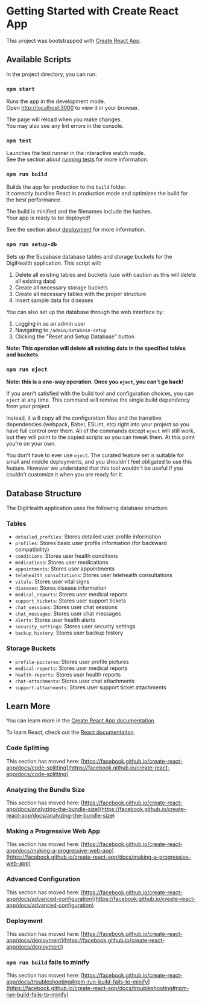 # Getting Started with Create React App

This project was bootstrapped with [Create React App](https://github.com/facebook/create-react-app).

## Available Scripts

In the project directory, you can run:

### `npm start`

Runs the app in the development mode.\
Open [http://localhost:3000](http://localhost:3000) to view it in your browser.

The page will reload when you make changes.\
You may also see any lint errors in the console.

### `npm test`

Launches the test runner in the interactive watch mode.\
See the section about [running tests](https://facebook.github.io/create-react-app/docs/running-tests) for more information.

### `npm run build`

Builds the app for production to the `build` folder.\
It correctly bundles React in production mode and optimizes the build for the best performance.

The build is minified and the filenames include the hashes.\
Your app is ready to be deployed!

See the section about [deployment](https://facebook.github.io/create-react-app/docs/deployment) for more information.

### `npm run setup-db`

Sets up the Supabase database tables and storage buckets for the DigiHealth application. This script will:

1. Delete all existing tables and buckets (use with caution as this will delete all existing data)
2. Create all necessary storage buckets
3. Create all necessary tables with the proper structure
4. Insert sample data for diseases

You can also set up the database through the web interface by:
1. Logging in as an admin user
2. Navigating to `/admin/database-setup`
3. Clicking the "Reset and Setup Database" button

**Note: This operation will delete all existing data in the specified tables and buckets.**

### `npm run eject`

**Note: this is a one-way operation. Once you `eject`, you can't go back!**

If you aren't satisfied with the build tool and configuration choices, you can `eject` at any time. This command will remove the single build dependency from your project.

Instead, it will copy all the configuration files and the transitive dependencies (webpack, Babel, ESLint, etc) right into your project so you have full control over them. All of the commands except `eject` will still work, but they will point to the copied scripts so you can tweak them. At this point you're on your own.

You don't have to ever use `eject`. The curated feature set is suitable for small and middle deployments, and you shouldn't feel obligated to use this feature. However we understand that this tool wouldn't be useful if you couldn't customize it when you are ready for it.

## Database Structure

The DigiHealth application uses the following database structure:

### Tables
- `detailed_profiles`: Stores detailed user profile information
- `profiles`: Stores basic user profile information (for backward compatibility)
- `conditions`: Stores user health conditions
- `medications`: Stores user medications
- `appointments`: Stores user appointments
- `telehealth_consultations`: Stores user telehealth consultations
- `vitals`: Stores user vital signs
- `diseases`: Stores disease information
- `medical_reports`: Stores user medical reports
- `support_tickets`: Stores user support tickets
- `chat_sessions`: Stores user chat sessions
- `chat_messages`: Stores user chat messages
- `alerts`: Stores user health alerts
- `security_settings`: Stores user security settings
- `backup_history`: Stores user backup history

### Storage Buckets
- `profile-pictures`: Stores user profile pictures
- `medical-reports`: Stores user medical reports
- `health-reports`: Stores user health reports
- `chat-attachments`: Stores user chat attachments
- `support-attachments`: Stores user support ticket attachments

## Learn More

You can learn more in the [Create React App documentation](https://facebook.github.io/create-react-app/docs/getting-started).

To learn React, check out the [React documentation](https://reactjs.org/).

### Code Splitting

This section has moved here: [https://facebook.github.io/create-react-app/docs/code-splitting](https://facebook.github.io/create-react-app/docs/code-splitting)

### Analyzing the Bundle Size

This section has moved here: [https://facebook.github.io/create-react-app/docs/analyzing-the-bundle-size](https://facebook.github.io/create-react-app/docs/analyzing-the-bundle-size)

### Making a Progressive Web App

This section has moved here: [https://facebook.github.io/create-react-app/docs/making-a-progressive-web-app](https://facebook.github.io/create-react-app/docs/making-a-progressive-web-app)

### Advanced Configuration

This section has moved here: [https://facebook.github.io/create-react-app/docs/advanced-configuration](https://facebook.github.io/create-react-app/docs/advanced-configuration)

### Deployment

This section has moved here: [https://facebook.github.io/create-react-app/docs/deployment](https://facebook.github.io/create-react-app/docs/deployment)

### `npm run build` fails to minify

This section has moved here: [https://facebook.github.io/create-react-app/docs/troubleshooting#npm-run-build-fails-to-minify](https://facebook.github.io/create-react-app/docs/troubleshooting#npm-run-build-fails-to-minify)
